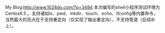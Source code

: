 ﻿My Blog:http://www.1024do.com/?p=3484
本次编写的shell小程序测试环境为Centos6.5 。支持诸如ls、pwd、mkdir、touch、echo、ifconfig等内置命令，当然最大的亮点在于支持重定向（仅实现了输出重定向），不支持管道（后续补上）。